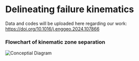 # Delineating failure kinematics

Data and codes will be uploaded here regarding our work: https://doi.org/10.1016/j.enggeo.2024.107866

### Flowchart of kinematic zone separation
![Conceptial Diagram](https://github.com/kushanavbhuyan/Delineating-failure-kinematics/blob/main/Misc/Flowchart.jpg)
